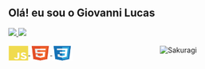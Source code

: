 ## Olá! eu sou o Giovanni Lucas

<div>
   <a href="https://github.com/GiovanniLucas">   
   <img  height="180em" src="https://github-readme-stats.vercel.app/api?username=GiovanniLucas&show_icons=true&theme=tokyonight&include_all_commits=true&count_private=true"/>
   <img  height="180em" src="https://github-readme-stats.vercel.app/api/top-langs/?username=GiovanniLucas&layout=compact&langs_count=6&theme=tokyonight"/>
</div>     
    
<div style="display: inline_block"><br>
  <img align="center" alt="Js" height="30" width="40" src="https://raw.githubusercontent.com/devicons/devicon/master/icons/javascript/javascript-plain.svg">
  <img align="center" alt="HTML" height="30" width="40" src="https://raw.githubusercontent.com/devicons/devicon/master/icons/html5/html5-original.svg">
  <img align="center" alt="CSS" height="30" width="40" src="https://raw.githubusercontent.com/devicons/devicon/master/icons/css3/css3-original.svg">
  <img align="right" alt="Sakuragi" height="180" width="200" src="https://cdn.discordapp.com/attachments/1276703226288279673/1293729040963862579/sakuragi-hanamichi.gif?ex=67086e8f&is=67071d0f&hm=c15bc47293d32146139f04ccb93c4a8c90e187441eaa029baba39eb68cada5e1&">
</div>
 
<br>

##
